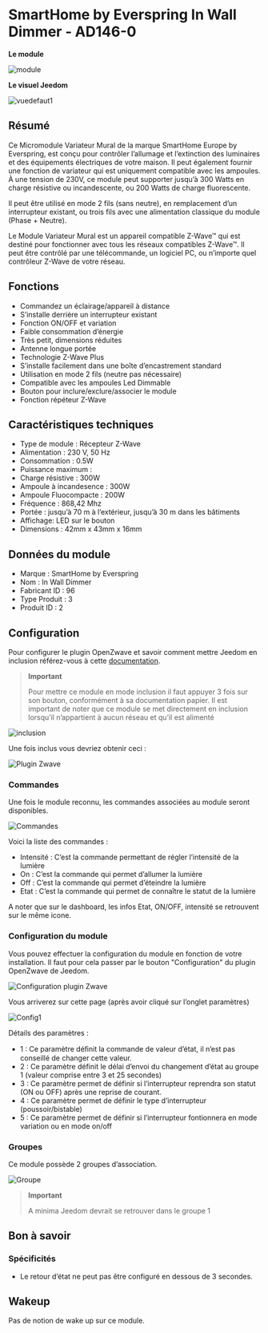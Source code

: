 # SmartHome by Everspring In Wall Dimmer - AD146-0

**Le module**

![module](images/smarthomebyeverspring.AD146-0/module.jpg)

**Le visuel Jeedom**

![vuedefaut1](images/smarthomebyeverspring.AD146-0/vuedefaut1.jpg)

## Résumé

Ce Micromodule Variateur Mural de la marque SmartHome Europe by Everspring, est conçu pour contrôler l’allumage et l’extinction des luminaires et des équipements électriques de votre maison. Il peut également fournir une fonction de variateur qui est uniquement compatible avec les ampoules. À une tension de 230V, ce module peut supporter jusqu’à 300 Watts en charge résistive ou incandescente, ou 200 Watts de charge fluorescente.

Il peut être utilisé en mode 2 fils (sans neutre), en remplacement d’un interrupteur existant, ou trois fils avec une alimentation classique du module (Phase + Neutre).

Le Module Variateur Mural est un appareil compatible Z-Wave™ qui est destiné pour fonctionner avec tous les réseaux compatibles Z-Wave™. Il peut être contrôlé par une télécommande, un logiciel PC, ou n’importe quel contrôleur Z-Wave de votre réseau.

## Fonctions

-   Commandez un éclairage/appareil à distance
-   S’installe derrière un interrupteur existant
-   Fonction ON/OFF et variation
-   Faible consommation d’énergie
-   Très petit, dimensions réduites
-   Antenne longue portée
-   Technologie Z-Wave Plus
-   S’installe facilement dans une boîte d’encastrement standard
-   Utilisation en mode 2 fils (neutre pas nécessaire)
-   Compatible avec les ampoules Led Dimmable
-   Bouton pour inclure/exclure/associer le module
-   Fonction répéteur Z-Wave

## Caractéristiques techniques

-   Type de module : Récepteur Z-Wave
-   Alimentation : 230 V, 50 Hz
-   Consommation : 0.5W
-   Puissance maximum :
-   Charge résistive : 300W
-   Ampoule à incandesence : 300W
-   Ampoule Fluocompacte : 200W
-   Fréquence : 868,42 Mhz
-   Portée : jusqu’à 70 m à l’extérieur, jusqu’à 30 m dans les bâtiments
-   Affichage: LED sur le bouton
-   Dimensions : 42mm x 43mm x 16mm

## Données du module

-   Marque : SmartHome by Everspring
-   Nom : In Wall Dimmer
-   Fabricant ID : 96
-   Type Produit : 3
-   Produit ID : 2

## Configuration

Pour configurer le plugin OpenZwave et savoir comment mettre Jeedom en inclusion référez-vous à cette [documentation](https://doc.jeedom.com/fr_FR/plugins/automation%20protocol/openzwave/).

> **Important**
>
> Pour mettre ce module en mode inclusion il faut appuyer 3 fois sur son bouton, conformément à sa documentation papier. Il est important de noter que ce module se met directement en inclusion lorsqu’il n’appartient à aucun réseau et qu’il est alimenté

![inclusion](images/smarthomebyeverspring.AD146-0/inclusion.jpg)

Une fois inclus vous devriez obtenir ceci :

![Plugin Zwave](images/smarthomebyeverspring.AD146-0/information.jpg)

### Commandes

Une fois le module reconnu, les commandes associées au module seront disponibles.

![Commandes](images/smarthomebyeverspring.AD146-0/commandes.jpg)

Voici la liste des commandes :

-   Intensité : C’est la commande permettant de régler l’intensité de la lumière
-   On : C’est la commande qui permet d’allumer la lumière
-   Off : C’est la commande qui permet d’éteindre la lumière
-   Etat : C’est la commande qui permet de connaître le statut de la lumière

A noter que sur le dashboard, les infos Etat, ON/OFF, intensité se retrouvent sur le même icone.

### Configuration du module

Vous pouvez effectuer la configuration du module en fonction de votre installation. Il faut pour cela passer par le bouton "Configuration" du plugin OpenZwave de Jeedom.

![Configuration plugin Zwave](images/plugin/bouton_configuration.jpg)

Vous arriverez sur cette page (après avoir cliqué sur l’onglet paramètres)

![Config1](images/smarthomebyeverspring.AD146-0/config1.jpg)

Détails des paramètres :

-   1 : Ce paramètre déﬁnit la commande de valeur d’état, il n’est pas conseillé de changer cette valeur.
-   2 : Ce paramètre définit le délai d’envoi du changement d’état au groupe 1 (valeur comprise entre 3 et 25 secondes)
-   3 : Ce paramètre permet de définir si l’interrupteur reprendra son statut (ON ou OFF) après une reprise de courant.
-   4 : Ce paramètre permet de définir le type d’interrupteur (poussoir/bistable)
-   5 : Ce paramètre permet de définir si l’interrupteur fontionnera en mode variation ou en mode on/off

### Groupes

Ce module possède 2 groupes d’association.

![Groupe](images/smarthomebyeverspring.AD146-0/groupe.jpg)

> **Important**
>
> A minima Jeedom devrait se retrouver dans le groupe 1

## Bon à savoir

### Spécificités

-   Le retour d’état ne peut pas être configuré en dessous de 3 secondes.

## Wakeup

Pas de notion de wake up sur ce module.
